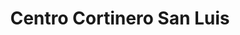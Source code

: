 ---
title: "Centro Cortinero San Luis"
url: /concordia/centro-cortinero-san-luis/
shop: Gardinen
---